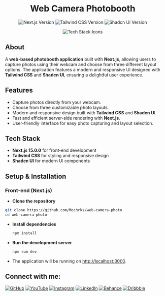 <h1 align="center">Web Camera Photobooth</h1>

<p align="center">
  <img src="https://img.shields.io/badge/Next.js-15.0.0-black" alt="Next.js Version" />
  <img src="https://img.shields.io/badge/Tailwind%20CSS-3.0.0-blue" alt="Tailwind CSS Version" />
  <img src="https://img.shields.io/badge/Shadcn%20UI-1.0.0-brightgreen" alt="Shadcn UI Version" />
</p>

<p align="center">
  <img src="https://skillicons.dev/icons?i=nextjs,tailwind,typescript,openai" alt="Tech Stack Icons" />
</p>

## About

A **web-based photobooth application** built with **Next.js**, allowing users to capture photos using their webcam and choose from three different layout options. The application features a modern and responsive UI designed with **Tailwind CSS** and **Shadcn UI**, ensuring a delightful user experience.

## Features

* Capture photos directly from your webcam.
* Choose from three customizable photo layouts.
* Modern and responsive design built with **Tailwind CSS** and **Shadcn UI**.
* Fast and efficient server-side rendering with **Next.js**.
* User-friendly interface for easy photo capturing and layout selection.

## Tech Stack

* **Next.js 15.0.0** for front-end development
* **Tailwind CSS** for styling and responsive design
* **Shadcn UI** for modern UI components

## Setup & Installation

### Front-end (Next.js)

* **Clone the repository**

```bash
git clone https://github.com/Mochrks/web-camera-photo
cd web-camera-photo

  ```

- **Install dependencies**

    ```bash
    npm install
    ```

- **Run the development server**

    ```bash
    npm run dev
    ```

- The application will be running on [http://localhost:3000](http://localhost:3000).

## Connect with me:
[![GitHub](https://img.shields.io/badge/GitHub-333?style=for-the-badge&logo=github&logoColor=white)](https://github.com/mochrks)
[![YouTube](https://img.shields.io/badge/YouTube-FF0000?style=for-the-badge&logo=youtube&logoColor=white)](https://youtube.com/@Gdvisuel)
[![Instagram](https://img.shields.io/badge/Instagram-E4405F?style=for-the-badge&logo=instagram&logoColor=white)](https://instagram.com/mochrks)
[![LinkedIn](https://img.shields.io/badge/LinkedIn-0077B5?style=for-the-badge&logo=linkedin&logoColor=white)](https://linkedin.com/in/mochrks)
[![Behance](https://img.shields.io/badge/Behance-1769FF?style=for-the-badge&logo=behance&logoColor=white)](https://behance.net/mochrks)
[![Dribbble](https://img.shields.io/badge/Dribbble-EA4C89?style=for-the-badge&logo=dribbble&logoColor=white)](https://dribbble.com/mochrks)
